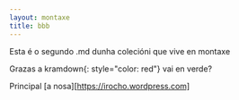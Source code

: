 ```yaml
---
layout: montaxe
title: bbb
---
```


Esta é o segundo .md dunha colecióni que vive en montaxe

Grazas a kramdown{: style="color: red"} vai en verde?

Principal [a nosa][https://irocho.wordpress.com]
